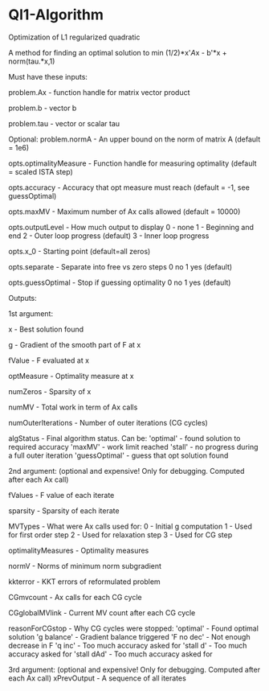 Ql1-Algorithm
=============

Optimization of L1 regularized quadratic 

A method for finding an optimal solution to
min (1/2)*x'*A*x - b'*x + norm(tau.*x,1)

Must have these inputs:

problem.Ax - function handle for matrix vector product

problem.b - vector b

problem.tau - vector or scalar tau



 Optional:
 problem.normA - An upper bound on the norm of matrix A
 (default = 1e6)
 
 opts.optimalityMeasure - Function handle for measuring optimality
 (default = scaled ISTA step)
 
 opts.accuracy - Accuracy that opt measure must reach
 (default = -1, see guessOptimal)
 
 opts.maxMV - Maximum number of Ax calls allowed
 (default = 10000)
 
 opts.outputLevel - How much output to display
      0 - none
      1 - Beginning and end
      2 - Outer loop progress (default)
      3 - Inner loop progress
      
 opts.x_0 - Starting point (default=all zeros)
 
 opts.separate - Separate into free vs zero steps
 0 no
 1 yes (default)
 
 opts.guessOptimal - Stop if guessing optimality
 0 no
 1 yes (default)





 Outputs:
 
 1st argument:
 
 x - Best solution found
 
 g - Gradient of the smooth part of F at x
 
 fValue - F evaluated at x
 
 optMeasure - Optimality measure at x
 
 numZeros - Sparsity of x
 
 numMV - Total work in term of Ax calls
 
 numOuterIterations - Number of outer iterations (CG cycles)
 
 algStatus - Final algorithm status. Can be:
        'optimal' - found solution to required accuracy
        'maxMV' - work limit reached
        'stall' - no progress during a full outer iteration
        'guessOptimal' - guess that opt solution found
 
 
 2nd argument: (optional and expensive! Only for debugging. Computed after each Ax call)
 
 fValues - F value of each iterate
 
 sparsity - Sparsity of each iterate
 
 MVTypes - What were Ax calls used for:
       0 - Initial g computation
       1 - Used for first order step
       2 - Used for relaxation step
       3 - Used for CG step
       
 optimalityMeasures - Optimality measures
 
 normV - Norms of minimum norm subgradient
 
 kkterror - KKT errors of reformulated problem
 
 CGmvcount - Ax calls for each CG cycle
 
 CGglobalMVlink - Current MV count after each CG cycle
 
 reasonForCGstop - Why CG cycles were stopped:
      'optimal' - Found optimal solution
      'g balance' - Gradient balance triggered
      'F no dec' - Not enough decrease in F
      'q inc' - Too much accuracy asked for
      'stall d' - Too much accuracy asked for
      'stall dAd' - Too much accuracy asked for
      
      
 3rd argument: (optional and expensive! Only for debugging. Computed after each Ax call)
      xPrevOutput - A sequence of all iterates

